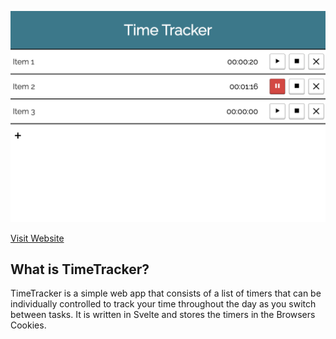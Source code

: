 ![](img/screen.png)

[Visit Website](https://preiter93.github.io/time-tracker-svelte)

## What is TimeTracker?

TimeTracker is a simple web app that consists of a list of timers that can be individually controlled to track your time throughout the day as you switch between tasks. It is written in Svelte and stores the timers in the Browsers Cookies.
